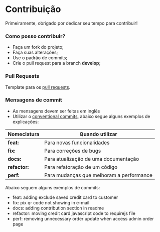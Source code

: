 # Contribuição

Primeiramente, obrigado por dedicar seu tempo para contribuir!

### Como posso contribuir?

* Faça um fork do projeto;
* Faça suas alterações;
* Use o padrão de commits;
* Crie o pull request para a branch **develop**;

### Pull Requests

Template para os [pull requests](.github/pull_request_template/pull_request_template.md).

### Mensagens de commit

* As mensagens devem ser feitas em inglês
* Utilizar o [conventional commits](https://www.conventionalcommits.org/pt-br/v1.0.0/), abaixo segue alguns exemplos de explicações:

| Nomeclatura | Quando utilizar                          |
|--------|------------------------------------------|
| **feat:** | Para novas funcionalidades               |
| **fix:** | Para correções de bugs                   |
| **docs:** | Para atualização de uma documentação     |
| **refactor:** | Para refatoração de um código            |
| **perf:** | Para mudanças que melhoram a performance |

Abaixo seguem alguns exemplos de commits:

* feat: adding exclude saved credit card to customer
* fix: pix qr code not showing in e-mail
* docs: adding contribution section in readme
* refactor: moving credit card javascript code to requirejs file
* perf: removing unnecessary order update when access admin order page
